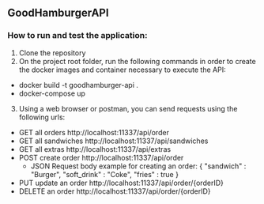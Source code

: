 ## GoodHamburgerAPI

### How to run and test the application:

1) Clone the repository
2) On the project root folder, run the following commands in order to create the docker images and container necessary to execute the API:
  - docker build -t goodhamburger-api .
  - docker-compose up
3) Using a web browser or postman, you can send requests using the following urls:
  - GET all orders http://localhost:11337/api/order
  - GET all sandwiches http://localhost:11337/api/sandwiches
  - GET all extras http://localhost:11337/api/extras
  - POST create order http://localhost:11337/api/order
      - JSON Request body example for creating an order:
        {
          "sandwich" : "Burger",
          "soft_drink" : "Coke",
          "fries" : true
        }
  - PUT update an order http://localhost:11337/api/order/{orderID}
  - DELETE an order http://localhost:11337/api/order/{orderID}
